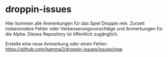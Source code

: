 # droppin-issues
Hier kommen alle Anmerkungen für das Spiel Droppin rein. Zurzeit insbesondere Fehler oder Verbesserungsvorschläge und Anmerkungen für die Alpha. Dieses Repository ist öffentlich zugänglich.

Erstelle eine neue Anmerkung oder einen Fehler: https://github.com/hamma2/droppin-issues/issues/new
